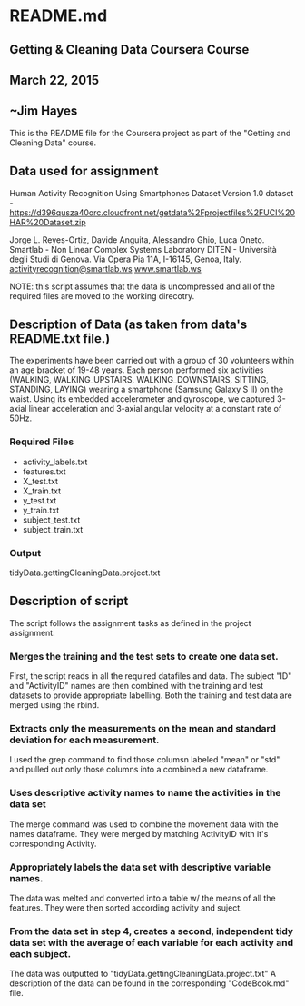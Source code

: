 # README.md
## Getting & Cleaning Data Coursera Course
## March 22, 2015
## ~Jim Hayes

This is the README file for the Coursera project as part of the "Getting and Cleaning Data" course.

## Data used for assignment
Human Activity Recognition Using Smartphones Dataset
Version 1.0
dataset - https://d396qusza40orc.cloudfront.net/getdata%2Fprojectfiles%2FUCI%20HAR%20Dataset.zip 

Jorge L. Reyes-Ortiz, Davide Anguita, Alessandro Ghio, Luca Oneto.
Smartlab - Non Linear Complex Systems Laboratory
DITEN - Università degli Studi di Genova.
Via Opera Pia 11A, I-16145, Genoa, Italy.
activityrecognition@smartlab.ws
www.smartlab.ws

NOTE: this script assumes that the data is uncompressed and all of the required files are moved to the working direcotry.

## Description of Data (as taken from data's README.txt file.)
The experiments have been carried out with a group of 30 volunteers within an age bracket of 19-48 years. Each person performed six activities (WALKING, WALKING_UPSTAIRS, WALKING_DOWNSTAIRS, SITTING, STANDING, LAYING) wearing a smartphone (Samsung Galaxy S II) on the waist. Using its embedded accelerometer and gyroscope, we captured 3-axial linear acceleration and 3-axial angular velocity at a constant rate of 50Hz.

### Required Files
* activity_labels.txt
* features.txt
* X_test.txt
* X_train.txt
* y_test.txt
* y_train.txt
* subject_test.txt
* subject_train.txt

### Output
tidyData.gettingCleaningData.project.txt

## Description of script
The script follows the assignment tasks as defined in the project assignment.

### Merges the training and the test sets to create one data set.
First, the script reads in all the required datafiles and data. The subject "ID" and "ActivityID" names are then combined with the training and test datasets to provide appropriate labelling. Both the training and test data are merged using the rbind.
### Extracts only the measurements on the mean and standard deviation for each measurement. 
I used the grep command to find those columsn labeled "mean" or "std" and pulled out only those columns into a combined a new dataframe.

### Uses descriptive activity names to name the activities in the data set
The merge command was used to combine the movement data with the names dataframe. They were merged by matching ActivityID with it's corresponding Activity.

### Appropriately labels the data set with descriptive variable names. 
The data was melted and converted into a table w/ the means of all the features. They were then sorted according activity and suject.

### From the data set in step 4, creates a second, independent tidy data set with the average of each variable for each activity and each subject. 
The data was outputted to "tidyData.gettingCleaningData.project.txt"
A description of the data can be found in the corresponding "CodeBook.md" file.